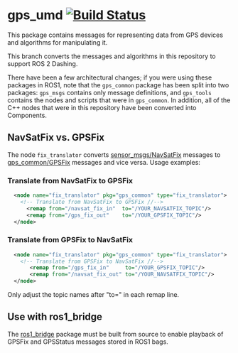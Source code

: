 gps_umd [![Build Status](https://travis-ci.org/swri-robotics/gps_umd.svg?branch=dashing-devel)](https://travis-ci.org/swri-robotics/gps_umd)
=======

This package contains messages for representing data from GPS devices and algorithms for manipulating it.

This branch converts the messages and algorithms in this repository to support ROS 2 Dashing.

There have been a few architectural changes; if you were using these packages in ROS1, note that the `gps_common` package has been split into two packages: `gps_msgs` contains only message definitions, and `gps_tools` contains the nodes and scripts that were in `gps_common`.  In addition, all of the C++ nodes that were in this repository have been converted into Components.

NavSatFix vs. GPSFix
--------------------

The node `fix_translator` converts [sensor_msgs/NavSatFix](http://docs.ros.org/api/sensor_msgs/html/msg/NavSatFix.html) messages to [gps_common/GPSFix](http://docs.ros.org/api/gps_common/html/msg/GPSFix.html) messages and vice versa. Usage examples:

### Translate from NavSatFix to GPSFix

```xml
  <node name="fix_translator" pkg="gps_common" type="fix_translator">
    <!-- Translate from NavSatFix to GPSFix //-->
      <remap from="/navsat_fix_in"  to="/YOUR_NAVSATFIX_TOPIC"/>
      <remap from="/gps_fix_out"    to="/YOUR_GPSFIX_TOPIC"/>
  </node>
```


### Translate from GPSFix to NavSatFix

```xml
  <node name="fix_translator" pkg="gps_common" type="fix_translator">
    <!-- Translate from GPSFix to NavSatFix //-->
       <remap from="/gps_fix_in"     to="/YOUR_GPSFIX_TOPIC"/>
       <remap from="/navsat_fix_out" to="/YOUR_NAVSATFIX_TOPIC"/>
  </node>
```

Only adjust the topic names after "to=" in each remap line.

Use with ros1_bridge
--------------------------------

The [ros1_bridge](https://index.ros.org/p/ros1_bridge/) package must be built from source to enable playback of GPSFix and GPSStatus messages stored in ROS1 bags.
